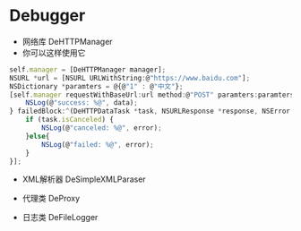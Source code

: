 # Debugger
* 网络库 DeHTTPManager
* 你可以这样使用它
```js 
self.manager = [DeHTTPManager manager];
NSURL *url = [NSURL URLWithString:@"https://www.baidu.com"];
NSDictionary *paramters = @{@"1" : @"中文"};
[self.manager requestWithBaseUrl:url method:@"POST" paramters:paramters successBlock:^(DeHTTPDataTask *task, NSURLResponse *response, id data) {
    NSLog(@"success: %@", data);
} failedBlock:^(DeHTTPDataTask *task, NSURLResponse *response, NSError *error) {
    if (task.isCanceled) {
        NSLog(@"canceled: %@", error);
    }else{
        NSLog(@"failed: %@", error);
    }
}];
```

* XML解析器 DeSimpleXMLParaser

* 代理类 DeProxy 

* 日志类 DeFileLogger

